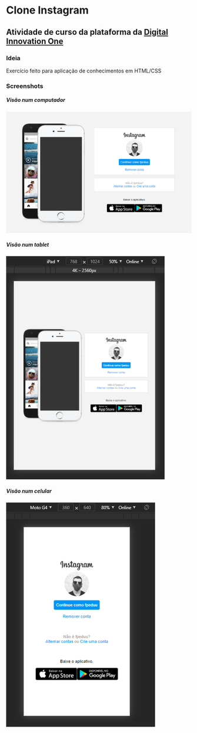 # Clone Instagram
## Atividade de curso da plataforma da [Digital Innovation One](https://web.digitalinnovation.one)

### Ideia
Exercício feito para aplicação de conhecimentos em HTML/CSS

### Screenshots

##### Visão num computador
<img src='https://github.com/fpeduu/clone-instagram/blob/master/github-img/computer.png'>

##### Visão num tablet
<img src='https://github.com/fpeduu/clone-instagram/blob/master/github-img/tablet.png'>

##### Visão num celular
<img src='https://github.com/fpeduu/clone-instagram/blob/master/github-img/phone.png'>